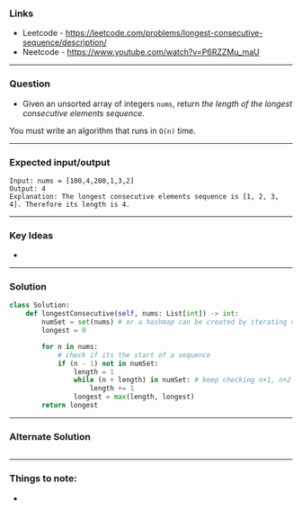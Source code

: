### Links
- Leetcode -  <https://leetcode.com/problems/longest-consecutive-sequence/description/>
- Neetcode - <https://www.youtube.com/watch?v=P6RZZMu_maU>
---
### Question
-  Given an unsorted array of integers `nums`, return _the length of the longest consecutive elements sequence._

You must write an algorithm that runs in `O(n)` time.

---
### Expected input/output
```
Input: nums = [100,4,200,1,3,2]
Output: 4
Explanation: The longest consecutive elements sequence is [1, 2, 3, 4]. Therefore its length is 4.
```
---
### Key Ideas
- 
---
### Solution
```python
class Solution:
    def longestConsecutive(self, nums: List[int]) -> int:
        numSet = set(nums) # or a hashmap can be created by iterating nums
        longest = 0

        for n in nums:
            # check if its the start of a sequence
            if (n - 1) not in numSet:
                length = 1
                while (n + length) in numSet: # keep checking n+1, n+2
                    length += 1
                longest = max(length, longest)
        return longest

```
---
### Alternate Solution
```python

```
---
### Things to note:
- 